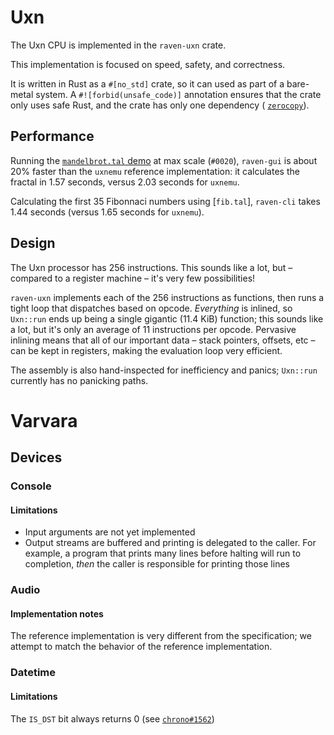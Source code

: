 # Uxn
The Uxn CPU is implemented in the `raven-uxn` crate.

This implementation is focused on speed, safety, and correctness.

It is written in Rust as a `#[no_std]` crate, so it can used as part of a
bare-metal system.  A `#![forbid(unsafe_code)]` annotation ensures that the
crate only uses safe Rust, and the crate has only one dependency (
[`zerocopy`](https://https://crates.io/crates/zerocopy)).

## Performance
Running the
[`mandelbrot.tal` demo](https://git.sr.ht/~rabbits/uxn/tree/main/item/projects/examples/demos/mandelbrot.tal)
at max scale (`#0020`), `raven-gui` is about 20% faster than the `uxnemu`
reference implementation: it calculates the fractal in 1.57 seconds, versus 2.03
seconds for `uxnemu`.

Calculating the first 35 Fibonnaci numbers using [`fib.tal`], `raven-cli` takes
1.44 seconds (versus 1.65 seconds for `uxnemu`).

## Design
The Uxn processor has 256 instructions.  This sounds like a lot, but – compared
to a register machine – it's very few possibilities!

`raven-uxn` implements each of the 256 instructions as functions, then runs a
tight loop that dispatches based on opcode.  _Everything_ is inlined, so
`Uxn::run` ends up being a single gigantic (11.4 KiB) function; this sounds like
a lot, but it's only an average of 11 instructions per opcode.  Pervasive
inlining means that all of our important data – stack pointers, offsets, etc –
can be kept in registers, making the evaluation loop very efficient.

The assembly is also hand-inspected for inefficiency and panics; `Uxn::run`
currently has no panicking paths.

# Varvara
## Devices
### Console
#### Limitations
- Input arguments are not yet implemented
- Output streams are buffered and printing is delegated to the caller.  For
  example, a program that prints many lines before halting will run to
  completion, _then_ the caller is responsible for printing those lines

### Audio
#### Implementation notes
The reference implementation is very different from the specification; we
attempt to match the behavior of the reference implementation.

### Datetime
#### Limitations
The `IS_DST` bit always returns 0
(see [`chrono#1562`](https://github.com/chronotope/chrono/issues/1562))

